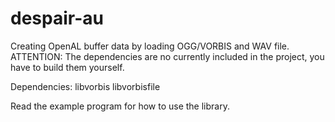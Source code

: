 # despair-au
Creating OpenAL buffer data by loading OGG/VORBIS and WAV file.
ATTENTION: The dependencies are no currently included in the project, you have to build them yourself.

Dependencies:
    libvorbis
    libvorbisfile


Read the example program for how to use the library.
